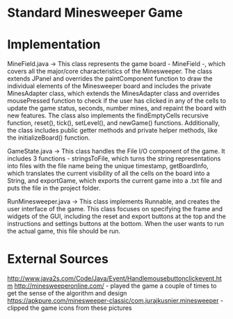 # Standard Minesweeper Game
# Implementation

  MineField.java -> This class represents the game board - MineField -, which covers all the major/core characteristics
  of the Minesweeper. The class extends JPanel and overrides the paintComponent function to draw the individual elements
  of the Minesweeper board and includes the private MinesAdapter class, which extends the MinesAdapter class and overrides
  mousePressed function to check if the user has clicked in any of the cells to update the game status, seconds, number
  mines, and repaint the board with new features. The class also implements the findEmptyCells recursive function, reset(),
  tick(), setLevel(), and newGame() functions. Additionally, the class includes public getter methods
  and private helper methods, like the initializeBoard() function.

  GameState.java -> This class handles the File I/O component of the game. It includes 3 functions -
  stringsToFile, which turns the string representations into files with the file name being the unique timestamp,
  getBoardInfo, which translates the current visibility of all the cells on the board into a String, and
  exportGame, which exports the current game into a .txt file and puts the file in the project folder.

  RunMinesweeper.java -> This class implements Runnable, and creates the user interface of the game.
  This class focuses on specifying the frame and widgets of the GUI, including the reset and export buttons at
  the top and the instructions and settings buttons at the bottom. When the user wants to run the actual game,
  this file should be run.

# External Sources

  http://www.java2s.com/Code/Java/Event/Handlemousebuttonclickevent.htm
  http://minesweeperonline.com/ - played the game a couple of times to get the sense of the algorithm and design
  https://apkpure.com/minesweeper-classic/com.jurajkusnier.minesweeper - clipped the game icons from
  these pictures
